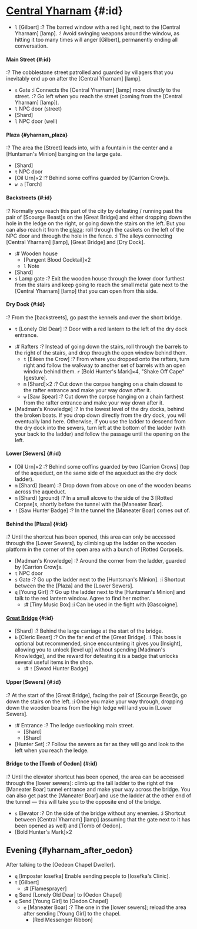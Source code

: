 # [Central Yharnam](@) {#:id}

- `l` [Gilbert]
  :? The barred window with a red light, next to the [Central Yharnam] [lamp].
  :! Avoid swinging weapons around the window, as hitting it too many times will anger [Gilbert], permanently ending all conversation.
  
#### Main Street {#:id}
:? The cobblestone street patrolled and guarded by villagers that you inevitably end up on after the [Central Yharnam] [lamp].
- `s` Gate
  :i Connects the [Central Yharnam] [lamp] more directly to the street.
  :? Go left when you reach the street (coming from the [Central Yharnam] [lamp]).
- `l` NPC door (street)
- [Shard]
- `l` NPC door (well)
  
#### Plaza {#yharnam_plaza}
:? The area the [Street] leads into, with a fountain in the center and a [Huntsman's Minion] banging on the large gate.
- [Shard]
- `t` NPC door
- [Oil Urn]×2
  :? Behind some coffins guarded by [Carrion Crow]s.
- `w a` [Torch]

#### Backstreets {#:id}
:? Normally you reach this part of the city by defeating / running past the pair of [Scourge Beast]s on the [Great Bridge] and either dropping down the hole in the ledge on the right, or going down the stairs on the left. But you can also reach it from the [plaza](yharnam_plaza): roll through the caskets on the left of the NPC door and through the hole in the fence.
:i The alleys connecting [Central Yharnam] [lamp], [Great Bridge] and [Dry Dock].
- :# Wooden house
  - [Pungent Blood Cocktail]×2
  - `l` Note
- [Shard]
- `s` Lamp gate
  :? Exit the wooden house through the lower door furthest from the stairs and keep going to reach the small metal gate next to the [Central Yharnam] [lamp] that you can open from this side.
  
#### Dry Dock {#:id}
:? From the [backstreets], go past the kennels and over the short bridge.
- `t` [Lonely Old Dear]
  :? Door with a red lantern to the left of the dry dock entrance.
+ :# Rafters
  :? Instead of going down the stairs, roll through the barrels to the right of the stairs, and drop through the open window behind them.
  - `t` [Eileen the Crow]
    :? From where you dropped onto the rafters, turn right and follow the walkway to another set of barrels with an open window behind them.
    `r` [Bold Hunter's Mark]×4, "Shake Off Cape" [gesture].
  - `m` [Shard]×2
    :? Cut down the corpse hanging on a chain closest to the rafter entrance and make your way down after it.
  - `w` [Saw Spear]
    :? Cut down the corpse hanging on a chain farthest from the rafter entrance and make your way down after it.
+ [Madman's Knowledge]
  :? In the lowest level of the dry docks, behind the broken boats. If you drop down directly from the dry dock, you will eventually land here. Otherwise, if you use the ladder to descend from the dry dock into the sewers, turn left at the bottom of the ladder (with your back to the ladder) and follow the passage until the opening on the left.
    
#### Lower [Sewers] {#:id}
- [Oil Urn]×2
  :? Behind some coffins guarded by two [Carrion Crows] (top of the aqueduct, on the same side of the aqueduct as the dry dock ladder).
- `m` [Shard] (beam)
  :? Drop down from above on one of the wooden beams across the aqueduct.
- `m` [Shard] (ground)
  :? In a small alcove to the side of the 3 [Rotted Corpse]s, shortly before the tunnel with the [Maneater Boar].
- `!` [Saw Hunter Badge]
  :? In the tunnel the [Maneater Boar] comes out of.
 
#### Behind the [Plaza] {#:id}
:? Until the shortcut has been opened, this area can only be accessed through the [Lower Sewers], by climbing up the ladder on the wooden platform in the corner of the open area with a bunch of [Rotted Corpse]s.
- [Madman's Knowledge]
  :? Around the corner from the ladder, guarded by [Carrion Crow]s.
- `t` NPC door
- `s` Gate
  :? Go up the ladder next to the [Huntsman's Minion].
  :i Shortcut between the the [Plaza] and the [Lower Sewers].
- `q` [Young Girl]
  :? Go up the ladder next to the [Huntsman's Minion] and talk to the red lantern window.
  Agree to find her mother.
  - :# [Tiny Music Box]
    :i Can be used in the fight with [Gascoigne].

#### [Great Bridge](@) {#:id}
- [Shard]
  :? Behind the large carriage at the start of the bridge.
- `b` [Cleric Beast]
  :? On the far end of the [Great Bridge].
  :i This boss is optional but recommended, since encountering it gives you [Insight], allowing you to unlock [level up] without spending [Madman's Knowledge], and the reward for defeating it is a badge that unlocks several useful items in the shop.
  - :# `!` [Sword Hunter Badge]

#### Upper [Sewers] {#:id}
:? At the start of the [Great Bridge], facing the pair of [Scourge Beast]s, go down the stairs on the left.
:i Once you make your way through, dropping down the wooden beams from the high ledge will land you in [Lower Sewers].
- :# Entrance
  :? The ledge overlooking main street.
  - [Shard]
  - [Shard]
- [Hunter Set]
  :? Follow the sewers as far as they will go and look to the left when you reach the ledge.

#### Bridge to the [Tomb of Oedon] {#:id}
:? Until the elevator shortcut has been opened, the area can be accessed through the [lower sewers]\: climb up the tall ladder to the right of the [Maneater Boar] tunnel entrance and make your way across the bridge. You can also get past the [Maneater Boar] and use the ladder at the other end of the tunnel — this will take you to the opposite end of the bridge.
- `s` Elevator
  :? On the side of the bridge without any enemies.
  :i Shortcut between [Central Yharnam] [lamp] (assuming that the gate next to it has been opened as well) and [Tomb of Oedon].
- [Bold Hunter's Mark]×2


## Evening {#yharnam_after_oedon}
After talking to the [Oedeon Chapel Dweller].

- `q` [Imposter Iosefka]
  Enable sending people to [Iosefka's Clinic].
- `t` [Gilbert]
  - :# [Flamesprayer]
- `q` Send [Lonely Old Dear] to [Oedon Chapel]
- `q` Send [Young Girl] to [Oedon Chapel]
  - `e` [Maneater Boar]
    :? The one in the [lower sewers]; reload the area after sending [Young Girl] to the chapel.
    - [Red Messenger Ribbon]